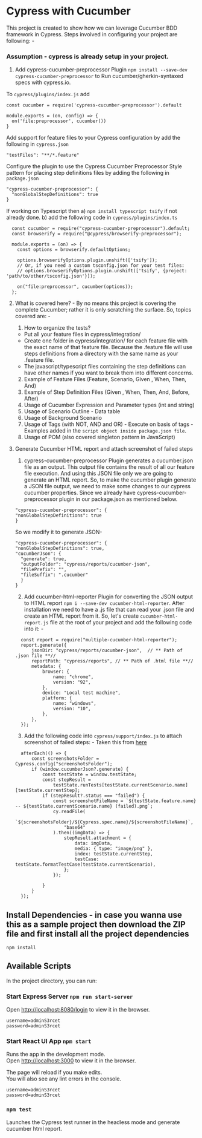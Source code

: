 # Cypress with Cucumber

This project is created to show how we can leverage Cucumber BDD framework in Cypress. Steps involved in configuring your project are following: -

### Assumption - cypress is already setup in your project.

1. Add cypress-cucumber-preprocessor Plugin `npm install --save-dev cypress-cucumber-preprocessor` to Run cucumber/gherkin-syntaxed specs with cypress.io.

To `cypress/plugins/index.js` add

```
const cucumber = require('cypress-cucumber-preprocessor').default

module.exports = (on, config) => {
  on('file:preprocessor', cucumber())
}
```

Add support for feature files to your Cypress configuration by add the following in `cypress.json`

```
"testFiles": "**/*.feature"
```

Configure the plugin to use the Cypress Cucumber Preprocessor Style pattern for placing step definitions files by adding the following in `package.json`

```
"cypress-cucumber-preprocessor": {
  "nonGlobalStepDefinitions": true
}
```

If working on Typescript then
a) `npm install typescript tsify` if not already done.
b) add the following code in `cypress/plugins/index.ts`
```
  const cucumber = require("cypress-cucumber-preprocessor").default;
  const browserify = require("@cypress/browserify-preprocessor");

  module.exports = (on) => {
    const options = browserify.defaultOptions;

    options.browserifyOptions.plugin.unshift(['tsify']);
    // Or, if you need a custom tsconfig.json for your test files:
    // options.browserifyOptions.plugin.unshift(['tsify', {project: 'path/to/other/tsconfig.json'}]);

    on("file:preprocessor", cucumber(options));
  };
```

2.  What is covered here? - By no means this project is covering the complete Cucumber; rather it is only scratching the surface. So, topics covered are: -
    1. How to organize the tests?
      - Put all your feature files in cypress/integration/
      - Create one folder in cypress/integration/ for each feature file with the exact name of that feature file. Because the .feature file will use steps definitions from a directory with the same name as your .feature file. 
      - The javascript/typescript files containing the step definitions can have other names if you want to break them into different concerns.
    2. Example of Feature Files (Feature, Scenario, Given , When, Then, And)
    3. Example of Step Definition Files (Given , When, Then, And, Before, After)
    4. Usage of Cucumber Expression and Parameter types (int and string)
    5. Usage of Scenario Outline - Data table 
    6. Usage of Background Scenario
    7. Usage of Tags (with NOT, AND and OR) - Execute on basis of tags - Examples added in the `script object inside package.json file`.
    8. Usage of POM (also covered singleton pattern in JavaScript)

3. Generate Cucumber HTML report and attach screenshot of failed steps
    1. cypress-cucumber-preprocessor Plugin generates a cucumber.json file as an output. This output file contains the result of all our feature file execution. And using this JSON file only we are going to generate an HTML report. So, to make the cucumber plugin generate a JSON file output, we need to make some changes to our cypress cucumber properties. 
    Since we already have cypress-cucumber-preprocessor plugin in our package.json as mentioned below.
    ```
    "cypress-cucumber-preprocessor": {
    "nonGlobalStepDefinitions": true
    }
    ```
    So we modify it to generate JSON-
    ```
    "cypress-cucumber-preprocessor": {
    "nonGlobalStepDefinitions": true,
    "cucumberJson": {
      "generate": true,
      "outputFolder": "cypress/reports/cucumber-json",
      "filePrefix": "",
      "fileSuffix": ".cucumber"
      }
    }
    ```
    2. Add cucumber-html-reporter Plugin for converting the JSON output to HTML report `npm i --save-dev cucumber-html-reporter`. After installation we need to have a .js file that can read your .json file and create an HTML report from it. So, let's create `cucumber-html-report.js` file at the root of your project and add the following code into it: -
    ```
      const report = require("multiple-cucumber-html-reporter");
      report.generate({
          jsonDir: "cypress/reports/cucumber-json",  // ** Path of .json file **//
          reportPath: "cypress/reports", // ** Path of .html file **//
          metadata: {
              browser: {
                  name: "chrome",
                  version: "92",
              },
              device: "Local test machine",
              platform: {
                  name: "windows",
                  version: "10",
              },
          },
      });
    ```
    3. Add the following code into `cypress/support/index.js` to attach screenshot of failed steps: -
       Taken this from [here](https://github.com/dane-harnett/cypress-cucumber-attach-screenshots-to-failed-steps)
      ```
        afterEach(() => {
            const screenshotsFolder = Cypress.config("screenshotsFolder");
            if (window.cucumberJson?.generate) {
                const testState = window.testState;
                const stepResult =
                    testState.runTests[testState.currentScenario.name][testState.currentStep];
                if (stepResult?.status === "failed") {
                    const screenshotFileName = `${testState.feature.name} -- ${testState.currentScenario.name} (failed).png`;
                    cy.readFile(
                        `${screenshotsFolder}/${Cypress.spec.name}/${screenshotFileName}`,
                        "base64"
                    ).then((imgData) => {
                        stepResult.attachment = {
                            data: imgData,
                            media: { type: "image/png" },
                            index: testState.currentStep,
                            testCase: testState.formatTestCase(testState.currentScenario),
                        };
                    });

                }
            }
        });
      ```

## Install Dependencies - in case you wanna use this as a sample project then download the ZIP file and first install all the project dependencies

`npm install`

## Available Scripts

In the project directory, you can run:

### Start Express Server `npm run start-server`

Open [http://localhost:8080/login](http://localhost:8080/login) to view it in the browser.
```
username=adminS3rcet
password=adminS3rcet
```

### Start React UI App `npm start`

Runs the app in the development mode.\
Open [http://localhost:3000](http://localhost:3000) to view it in the browser.

The page will reload if you make edits.\
You will also see any lint errors in the console.
```
username=adminS3rcet
password=adminS3rcet
```

### `npm test`

Launches the Cypress test runner in the headless mode and generate cucumber html report.
